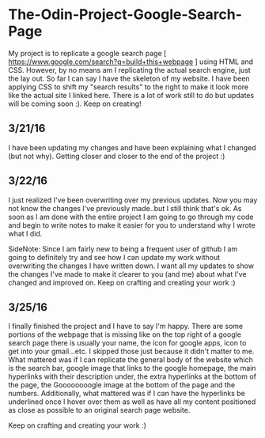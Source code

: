 # The-Odin-Project-Google-Search-Page
My project is to replicate a google search page [ https://www.google.com/search?q=build+this+webpage ] using HTML and CSS. However, by no means am I replicating the actual search engine, just the lay out. So far I can say I have the skeleton of my website. I have been applying CSS to shift my "search results" to the right to make it look more like the actual site I linked here. There is a lot of work still to do but updates will be coming soon :). Keep on creating! 

## 3/21/16
I have been updating my changes and have been explaining what I changed (but not why). 
Getting closer and closer to the end of the project :) 

## 3/22/16
I just realized I've been overwriting over my previous updates. Now you may not know the changes I've previously made..but I still think that's ok. As soon as I am done with the entire project I am going to go through my code and begin to write notes to make it easier for you to understand why I wrote what I did.  

SideNote: Since I am fairly new to being a frequent user of github I am going to definitely try and see how I can update my work without overwriting the changes I have written down. I want all my updates to show the changes I've made to make it clearer to you (and me) about what I've changed and improved on. Keep on crafting and creating your work :) 

## 3/25/16
I finally finished the project and I have to say I'm happy. 
There are some portions of the webpage that is missing like on the top right of a google search page there is usually your name, the icon for google apps, icon to get into your gmail...etc. I skipped those just because it didn't matter to me. What mattered was if I can replicate the general body of the website which is the search bar, google image that links to the google homepage, the main hyperlinks with their description under, the extra hyperlinks at the bottom of the page, the Goooooooogle image at the bottom of the page and the numbers. Additionally, what mattered was if I can have the hyperlinks be underlined once I hover over them as well as have all my content positioned as close as possible to an original search page website.

Keep on crafting and creating your work :) 
